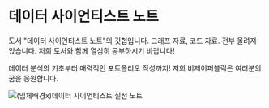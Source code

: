 # 데이터 사이언티스트 노트 
도서 "데이터 사이언티스트 노트"의 깃헙입니다. 
그래프 자료, 코드 자료. 전부 올려져 있습니다. 
저희 도서와 함께 열심히 공부하시기 바랍니다! 

데이터 분석의 기초부터 매력적인 포트폴리오 작성까지!
저희 비제이퍼블릭은 여러분의 꿈을 응원합니다.

![(입체배경x)데이터 사이언티스트 실전 노트](https://user-images.githubusercontent.com/21074282/176066753-b909f5c1-faad-4e4f-9ddb-78ee8f3de84a.png)
